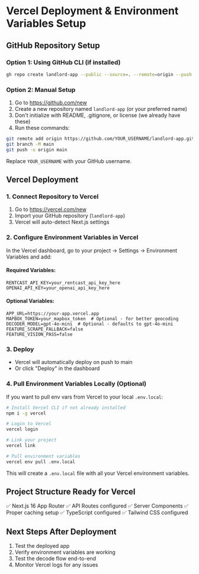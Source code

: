 # Vercel Deployment & Environment Variables Setup

## GitHub Repository Setup

### Option 1: Using GitHub CLI (if installed)
```bash
gh repo create landlord-app --public --source=. --remote=origin --push
```

### Option 2: Manual Setup
1. Go to https://github.com/new
2. Create a new repository named `landlord-app` (or your preferred name)
3. Don't initialize with README, .gitignore, or license (we already have these)
4. Run these commands:

```bash
git remote add origin https://github.com/YOUR_USERNAME/landlord-app.git
git branch -M main
git push -u origin main
```

Replace `YOUR_USERNAME` with your GitHub username.

## Vercel Deployment

### 1. Connect Repository to Vercel
1. Go to https://vercel.com/new
2. Import your GitHub repository (`landlord-app`)
3. Vercel will auto-detect Next.js settings

### 2. Configure Environment Variables in Vercel

In the Vercel dashboard, go to your project → Settings → Environment Variables and add:

#### Required Variables:
```
RENTCAST_API_KEY=your_rentcast_api_key_here
OPENAI_API_KEY=your_openai_api_key_here
```

#### Optional Variables:
```
APP_URL=https://your-app.vercel.app
MAPBOX_TOKEN=your_mapbox_token  # Optional - for better geocoding
DECODER_MODEL=gpt-4o-mini  # Optional - defaults to gpt-4o-mini
FEATURE_SCRAPE_FALLBACK=false
FEATURE_VISION_PASS=false
```

### 3. Deploy
- Vercel will automatically deploy on push to main
- Or click "Deploy" in the dashboard

### 4. Pull Environment Variables Locally (Optional)

If you want to pull env vars from Vercel to your local `.env.local`:

```bash
# Install Vercel CLI if not already installed
npm i -g vercel

# Login to Vercel
vercel login

# Link your project
vercel link

# Pull environment variables
vercel env pull .env.local
```

This will create a `.env.local` file with all your Vercel environment variables.

## Project Structure Ready for Vercel

✅ Next.js 16 App Router
✅ API Routes configured
✅ Server Components
✅ Proper caching setup
✅ TypeScript configured
✅ Tailwind CSS configured

## Next Steps After Deployment

1. Test the deployed app
2. Verify environment variables are working
3. Test the decode flow end-to-end
4. Monitor Vercel logs for any issues


